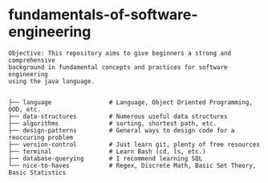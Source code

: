 # fundamentals-of-software-engineering
    
    Objective: This repository aims to give beginners a strong and comprehensive
    background in fundamental concepts and practices for software engineering 
    using the java language.


    ├── language                # Language, Object Oriented Programming, OOD, etc.
    ├── data-structures         # Numerous useful data structures 
    ├── algorithms              # sorting, shortest path, etc.
    ├── design-patterns         # General ways to design code for a reoccuring problem
    ├── version-control         # Just learn git, plenty of free resources
    ├── terminal                # Learn Bash (cd, ls, etc.)
    ├── database-querying       # I recommend learning SQL
    └── nice-to-haves           # Regex, Discrete Math, Basic Set Theory, Basic Statistics



